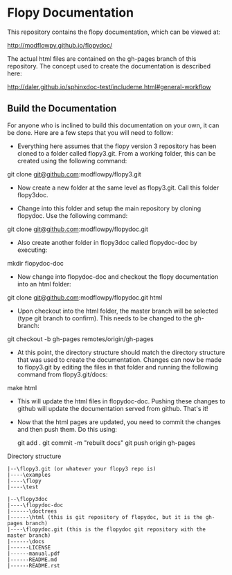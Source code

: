 Flopy Documentation
===================

This repository contains the flopy documentation, which can be viewed at:

http://modflowpy.github.io/flopydoc/

The actual html files are contained on the gh-pages branch of this repository.  The concept used to create the documentation is described here:

http://daler.github.io/sphinxdoc-test/includeme.html#general-workflow


Build the Documentation
-----------------------

For anyone who is inclined to build this documentation on your own, it can be done.  Here are a few steps that you will need to follow:

  * Everything here assumes that the flopy version 3 repository has been cloned to a folder called flopy3.git.  From a working folder, this can be created using the following command:

git clone git@github.com:modflowpy/flopy3.git

  * Now create a new folder at the same level as flopy3.git.  Call this folder flopy3doc.

  * Change into this folder and setup the main repository by cloning flopydoc.  Use the following command:

git clone git@github.com:modflowpy/flopydoc.git

  * Also create another folder in flopy3doc called flopydoc-doc by executing:

mkdir flopydoc-doc

  * Now change into flopydoc-doc and checkout the flopy documentation into an html folder:

git clone git@github.com:modflowpy/flopydoc.git html

  * Upon checkout into the html folder, the master branch will be selected (type git branch to confirm).  This needs to be changed to the gh-branch:

git checkout -b gh-pages remotes/origin/gh-pages

  * At this point, the directory structure should match the directory structure that was used to create the documentation.  Changes can now be made to flopy3.git by editing the files in that folder and running the following command from flopy3.git/docs:

make html

  * This will update the html files in flopydoc-doc.  Pushing these changes to github will update the documentation served from github.  That's it!

  * Now that the html pages are updated, you need to commit the changes and then push them.  Do this using:

    git add .
    git commit -m "rebuilt docs"
    git push origin gh-pages

Directory structure

    |--\flopy3.git (or whatever your flopy3 repo is)
    |----\examples
    |----\flopy
    |----\test

    |--\flopy3doc
    |----\flopydoc-doc
    |------\doctrees
    |------\html (this is git repository of flopydoc, but it is the gh-pages branch)
    |----\flopydoc.git (this is the flopydoc git repository with the master branch)
    |------\docs
    |------LICENSE
    |------manual.pdf
    |------README.md
    |------README.rst
 
